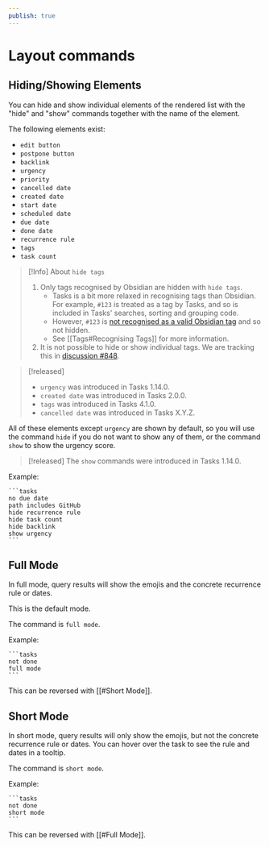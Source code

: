 ```yaml
---
publish: true
---
```


# Layout commands

## Hiding/Showing Elements

You can hide and show individual elements of the rendered list with the "hide" and "show" commands
together with the name of the element.

The following elements exist:

<!-- NEW_QUERY_INSTRUCTION_EDIT_REQUIRED -->

- `edit button`
- `postpone button`
- `backlink`
- `urgency`
- `priority`
- `cancelled date`
- `created date`
- `start date`
- `scheduled date`
- `due date`
- `done date`
- `recurrence rule`
- `tags`
- `task count`

> [!Info] About `hide tags`
>
> 1. Only tags recognised by Obsidian are hidden with `hide tags`.
>     - Tasks is a bit more relaxed in recognising tags than Obsidian. For example,  `#123` is treated as a tag by Tasks, and so is included in Tasks' searches, sorting and grouping code.
>     - However, `#123` is [not recognised as a valid Obsidian tag](https://help.obsidian.md/Editing+and+formatting/Tags#Tag+format) and so not hidden.
>     - See [[Tags#Recognising Tags]] for more information.
> 1. It is not possible to hide or show individual tags. We are tracking this in [discussion #848](https://github.com/obsidian-tasks-group/obsidian-tasks/discussions/848).

> [!released]
>
> - `urgency` was introduced in Tasks 1.14.0.
> - `created date` was introduced in Tasks 2.0.0.
> - `tags` was introduced in Tasks 4.1.0.
> - `cancelled date` was introduced in Tasks X.Y.Z.

All of these elements except `urgency` are shown by default, so you will use the command `hide`
if you do not want to show any of them, or the command `show` to show the urgency score.

> [!released]
The `show` commands were introduced in Tasks 1.14.0.

Example:

    ```tasks
    no due date
    path includes GitHub
    hide recurrence rule
    hide task count
    hide backlink
    show urgency
    ```

## Full Mode

In full mode, query results will show the emojis and the concrete recurrence rule or dates.

This is the default mode.

The command is `full mode`.

Example:

    ```tasks
    not done
    full mode
    ```

This can be reversed with [[#Short Mode]].

## Short Mode

In short mode, query results will only show the emojis, but not the concrete recurrence rule or dates.
You can hover over the task to see the rule and dates in a tooltip.

The command is `short mode`.

Example:

    ```tasks
    not done
    short mode
    ```

This can be reversed with [[#Full Mode]].
